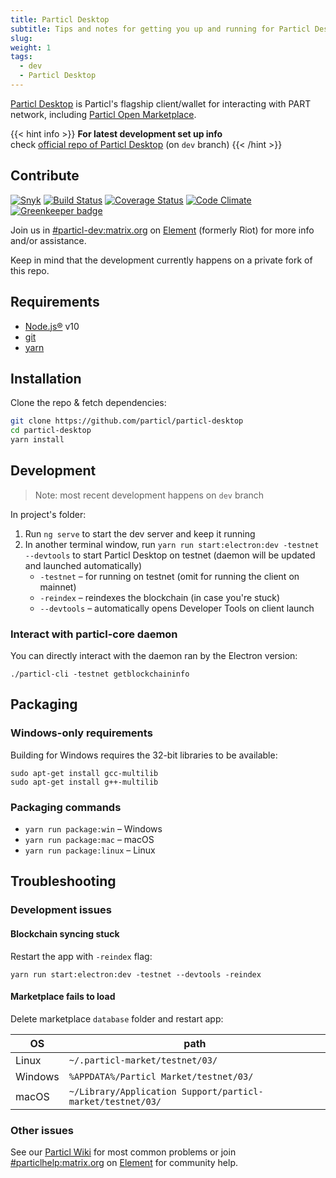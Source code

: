 ```yaml
---
title: Particl Desktop
subtitle: Tips and notes for getting you up and running for Particl Desktop development in minutes 
slug:
weight: 1
tags:
  - dev
  - Particl Desktop
---
```


[Particl Desktop](/tutorial/wallets/particl-desktop) is Particl's flagship client/wallet for interacting with PART network, including [Particl Open Marketplace](/learn/marketplace/overview).

{{< hint info >}}
**For latest development set up info**\
check [official repo of Particl Desktop](https://github.com/particl/particl-desktop) (on `dev` branch)
{{< /hint >}}

## Contribute

[![Snyk](https://snyk.io/test/github/particl/particl-desktop/badge.svg)](https://snyk.io/test/github/particl/particl-desktop)
[![Build Status](https://travis-ci.org/particl/particl-desktop.svg?branch=master)](https://travis-ci.org/particl/particl-desktop)
[![Coverage Status](https://coveralls.io/repos/github/particl/particl-desktop/badge.svg?branch=master)](https://coveralls.io/github/particl/particl-desktop?branch=master)
[![Code Climate](https://codeclimate.com/github/particl/particl-desktop/badges/gpa.svg)](https://codeclimate.com/github/particl/particl-desktop)
[![Greenkeeper badge](https://badges.greenkeeper.io/particl/particl-desktop.svg)](https://greenkeeper.io/)

Join us in [#particl-dev:matrix.org](https://app.element.io/#/room/#particl-dev:matrix.org) on [Element](https://element.io) (formerly Riot) for more info and/or assistance.

Keep in mind that the development currently happens on a private fork of this repo. 

## Requirements

* [Node.js®](https://nodejs.org/) v10
* [git](https://git-scm.com/)
* [yarn](https://yarnpkg.com/en/)

## Installation

Clone the repo & fetch dependencies:

```bash
git clone https://github.com/particl/particl-desktop
cd particl-desktop
yarn install
```

## Development

> Note: most recent development happens on `dev` branch

In project's folder:

1. Run `ng serve` to start the dev server and keep it running
1. In another terminal window, run `yarn run start:electron:dev -testnet --devtools` to start Particl Desktop on testnet (daemon will be updated and launched automatically)
   * `-testnet` – for running on testnet (omit for running the client on mainnet)
   * `-reindex` – reindexes the blockchain (in case you're stuck)
   * `--devtools` – automatically opens Developer Tools on client launch

### Interact with particl-core daemon

You can directly interact with the daemon ran by the Electron version:

```
./particl-cli -testnet getblockchaininfo
```

## Packaging

### Windows-only requirements

Building for Windows requires the 32-bit libraries to be available:

```
sudo apt-get install gcc-multilib
sudo apt-get install g++-multilib
```

### Packaging commands

* `yarn run package:win` – Windows
* `yarn run package:mac` – macOS
* `yarn run package:linux` – Linux


## Troubleshooting

### Development issues

#### Blockchain syncing stuck

Restart the app with `-reindex` flag:

```
yarn run start:electron:dev -testnet --devtools -reindex
```

#### Marketplace fails to load

Delete marketplace `database` folder and restart app:

| OS      | path                                                       |
|---------|------------------------------------------------------------|
| Linux   | `~/.particl-market/testnet/03/`                            |
| Windows | `%APPDATA%/Particl Market/testnet/03/`                     |
| macOS   | `~/Library/Application Support/particl-market/testnet/03/` |

### Other issues

See our [Particl Wiki](/support) for most common problems or join [#particlhelp:matrix.org](https://app.element.io/#/room/#particlhelp:matrix.org) on [Element](https://element.io) for community help.
